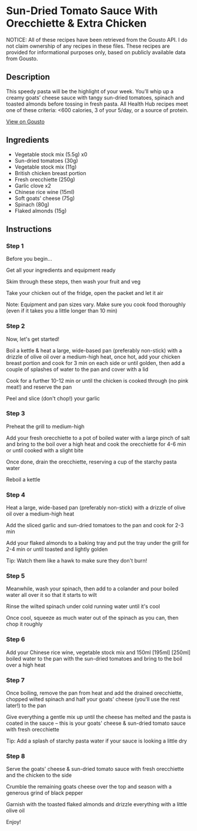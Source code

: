 # Sun-Dried Tomato Sauce With Orecchiette & Extra Chicken

NOTICE: All of these recipes have been retrieved from the Gousto API. I do not claim ownership of any recipes in these files. These recipes are provided for informational purposes only, based on publicly available data from Gousto.

## Description

This speedy pasta will be the highlight of your week. You’ll whip up a creamy goats’ cheese sauce with tangy sun-dried tomatoes, spinach and toasted almonds before tossing in fresh pasta. All Health Hub recipes meet one of these criteria: <600 calories, 3 of your 5/day, or a source of protein.

[View on Gousto](https://www.gousto.co.uk/recipes/cookbook/sun-dried-tomato-sauce-with-orecchiette-extra-chicken)

## Ingredients

- Vegetable stock mix (5.5g) x0
- Sun-dried tomatoes (30g)
- Vegetable stock mix (11g)
- British chicken breast portion
- Fresh orecchiette (250g)
- Garlic clove x2
- Chinese rice wine (15ml)
- Soft goats' cheese (75g)
- Spinach (80g)
- Flaked almonds (15g)

## Instructions


### Step 1

Before you begin...

Get all your ingredients and equipment ready

Skim through these steps, then wash your fruit and veg

Take your chicken out of the fridge, open the packet and let it air

Note: Equipment and pan sizes vary. Make sure you cook food thoroughly (even if it takes you a little longer than 10 min)


### Step 2

Now, let's get started!

Boil a kettle & heat a large, wide-based pan (preferably non-stick) with a drizzle of olive oil over a medium-high heat, once hot, add your chicken breast portion and cook for 3 min on each side or until golden, then add a couple of splashes of water to the pan and cover with a lid

Cook for a further 10-12 min or until the chicken is cooked through (no pink meat!) and reserve the pan

Peel and slice (don't chop!) your garlic


### Step 3

Preheat the grill to medium-high

Add your fresh orecchiette to a pot of boiled water with a large pinch of salt and bring to the boil over a high heat and cook the orecchiette for 4-6 min or until cooked with a slight bite

Once done, drain the orecchiette, reserving a cup of the starchy pasta water

Reboil a kettle


### Step 4

Heat a large, wide-based pan (preferably non-stick) with a drizzle of olive oil over a medium-high heat

Add the sliced garlic and sun-dried tomatoes to the pan and cook for 2-3 min

Add your flaked almonds to a baking tray and put the tray under the grill for 2-4 min or until toasted and lightly golden

Tip: Watch them like a hawk to make sure they don't burn!


### Step 5

Meanwhile, wash your spinach, then add to a colander and pour boiled water all over it so that it starts to wilt

Rinse the wilted spinach under cold running water until it's cool

Once cool, squeeze as much water out of the spinach as you can, then chop it roughly


### Step 6

Add your Chinese rice wine, vegetable stock mix and 150ml <span class="text-purple">[195ml]</span> <span class="text-danger">[250ml]</span> boiled water to the pan with the sun-dried tomatoes and bring to the boil over a high heat


### Step 7

Once boiling, remove the pan from heat and add the drained orecchiette, chopped wilted spinach and half your goats' cheese (you'll use the rest later!) to the pan

Give everything a gentle mix up until the cheese has melted and the pasta is coated in the sauce – this is your goats' cheese & sun-dried tomato sauce with fresh orecchiette

Tip: Add a splash of starchy pasta water if your sauce is looking a little dry

### Step 8

Serve the goats' cheese & sun-dried tomato sauce with fresh orecchiette and the chicken to the side

Crumble the remaining goats cheese over the top and season with a generous grind of black pepper

Garnish with the toasted flaked almonds and drizzle everything with a little olive oil

Enjoy!

